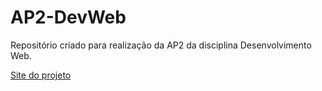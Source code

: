 # AP2-DevWeb
 
Repositório criado para realização da AP2 da disciplina Desenvolvimento Web.

[Site do projeto](https://github.com/Eduardo-Peruzzo/BackStart/blob/main/Casos%20de%20uso/compartilhar-projeto.md)
